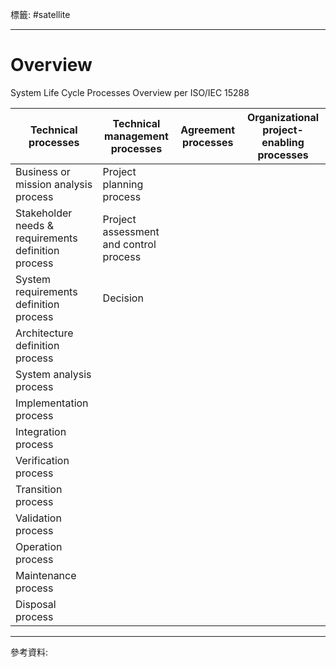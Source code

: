 標籤: #satellite 

---

# Overview

System Life Cycle Processes Overview per ISO/IEC 15288

| Technical processes                                 | Technical management processes         | Agreement processes | Organizational project-enabling processes |
| --------------------------------------------------- | -------------------------------------- | ------------------- | ----------------------------------------- |
| Business or mission analysis process                | Project planning process               |                     |                                           |
| Stakeholder needs & requirements definition process | Project assessment and control process |                     |                                           |
| System requirements definition process              | Decision                                        |                     |                                           |
| Architecture definition process                     |                                        |                     |                                           |
| System analysis process                             |                                        |                     |                                           |
| Implementation process                              |                                        |                     |                                           |
| Integration process                                 |                                        |                     |                                           |
| Verification process                                |                                        |                     |                                           |
| Transition process                                  |                                        |                     |                                           |
| Validation process                                  |                                        |                     |                                           |
| Operation process                                   |                                        |                     |                                           |
| Maintenance process                                 |                                        |                     |                                           |
| Disposal process                                    |                                        |                     |                                           |

---

參考資料:

[]()